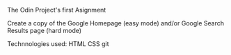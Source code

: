 The Odin Project's first Asignment

Create a copy of the Google Homepage (easy mode) and/or Google Search Results page (hard mode)

Technnologies used:
HTML
CSS
git
